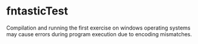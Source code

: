 # fntasticTest
Compilation and running the first exercise on windows operating systems may cause errors during program execution due to encoding mismatches.
